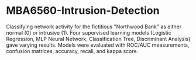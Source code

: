 # MBA6560-Intrusion-Detection
Classifying network activity for the fictitious "Northwood Bank" as either normal (0) or intrusive (1). Four supervised learning models (Logistic Regression, MLP Neural Network, Classification Tree, Discriminant Analysis) gave varying results. Models were evaluated with ROC/AUC measurements, confusion matrices, accuracy, recall, and kappa score.
